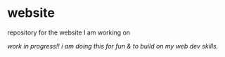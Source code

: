 # website
repository for the website I am working on

*work in progress!! i am doing this for fun & to build on my web dev skills.*
